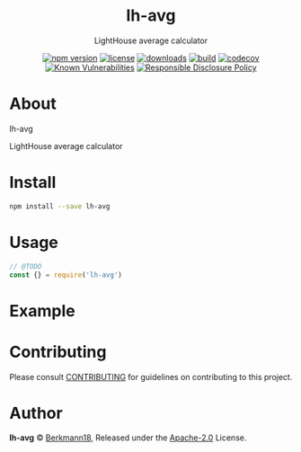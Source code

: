 <p align="center"><h1 align="center">
  lh-avg
</h1>

<p align="center">
  LightHouse average calculator
</p>

<p align="center">
  <a href="https://www.npmjs.org/package/lh-avg"><img src="https://badgen.net/npm/v/lh-avg" alt="npm version"/></a>
  <a href="https://www.npmjs.org/package/lh-avg"><img src="https://badgen.net/npm/license/lh-avg" alt="license"/></a>
  <a href="https://www.npmjs.org/package/lh-avg"><img src="https://badgen.net/npm/dt/lh-avg" alt="downloads"/></a>
  <a href="https://travis-ci.org/berkmann18/lh-avg"><img src="https://badgen.net/travis/berkmann18/lh-avg" alt="build"/></a>
  <a href="https://codecov.io/gh/berkmann18/lh-avg"><img src="https://badgen.net/codecov/c/github/berkmann18/lh-avg" alt="codecov"/></a>
  <a href="https://snyk.io/test/github/berkmann18/lh-avg"><img src="https://snyk.io/test/github/berkmann18/lh-avg/badge.svg" alt="Known Vulnerabilities"/></a>
  <a href="./SECURITY.md"><img src="https://img.shields.io/badge/Security-Responsible%20Disclosure-yellow.svg" alt="Responsible Disclosure Policy" /></a>
</p>

# About

lh-avg

LightHouse average calculator

# Install

```bash
npm install --save lh-avg
```

# Usage

```js
// @TODO
const {} = require('lh-avg')
```

# Example

<!-- TODO -->

# Contributing

Please consult [CONTRIBUTING](./CONTRIBUTING.md) for guidelines on contributing to this project.

# Author

**lh-avg** © [Berkmann18](https://github.com/berkmann18), Released under the [Apache-2.0](./LICENSE) License.
